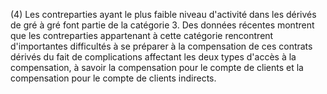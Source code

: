 (4) Les contreparties ayant le plus faible niveau d'activité dans les dérivés de gré à gré font partie de la catégorie 3. Des données récentes montrent que les contreparties appartenant à cette catégorie rencontrent d'importantes difficultés à se préparer à la compensation de ces contrats dérivés du fait de complications affectant les deux types d'accès à la compensation, à savoir la compensation pour le compte de clients et la compensation pour le compte de clients indirects.